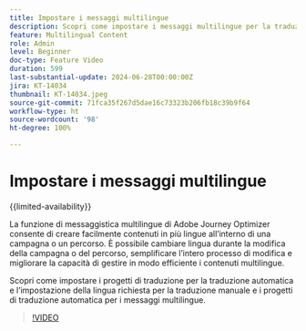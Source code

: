 ```yaml
---
title: Impostare i messaggi multilingue
description: Scopri come impostare i messaggi multilingue per la traduzione manuale e automatica in Adobe Journey Optimizer.  
feature: Multilingual Content
role: Admin
level: Beginner
doc-type: Feature Video
duration: 599
last-substantial-update: 2024-06-28T00:00:00Z
jira: KT-14034
thumbnail: KT-14034.jpeg
source-git-commit: 71fca35f267d5dae16c73323b206fb18c39b9f64
workflow-type: ht
source-wordcount: '98'
ht-degree: 100%

---
```



# Impostare i messaggi multilingue

{{limited-availability}}

La funzione di messaggistica multilingue di Adobe Journey Optimizer consente di creare facilmente contenuti in più lingue all’interno di una campagna o un percorso. È possibile cambiare lingua durante la modifica della campagna o del percorso, semplificare l’intero processo di modifica e migliorare la capacità di gestire in modo efficiente i contenuti multilingue.

Scopri come impostare i progetti di traduzione per la traduzione automatica e l’impostazione della lingua richiesta per la traduzione manuale e i progetti di traduzione automatica per i messaggi multilingue.
 
>[!VIDEO](https://video.tv.adobe.com/v/3430661/?learn=on)
